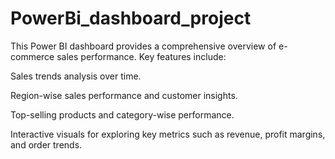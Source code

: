 # PowerBi_dashboard_project
This Power BI dashboard provides a comprehensive overview of e-commerce sales performance. Key features include:

Sales trends analysis over time.

Region-wise sales performance and customer insights.

Top-selling products and category-wise performance.

Interactive visuals for exploring key metrics such as revenue, profit margins, and order trends.
